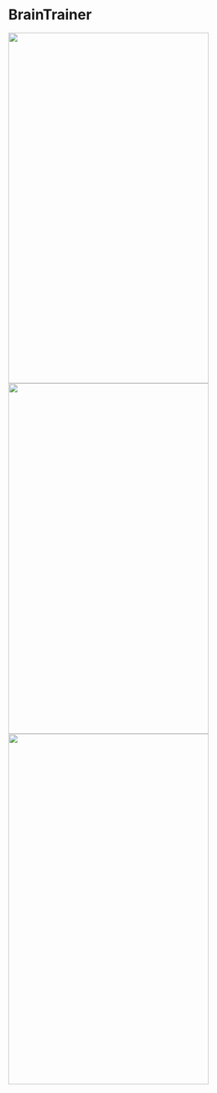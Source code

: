 # BrainTrainer
<img src = "https://user-images.githubusercontent.com/57033670/98273609-77d7b180-1fb8-11eb-9710-ad681222e4e5.jpg" width="400" height="700">

<img src = "https://user-images.githubusercontent.com/57033670/98273662-80c88300-1fb8-11eb-8d61-690d9f814147.jpg" width="400" height="700">
<img src = "https://user-images.githubusercontent.com/57033670/98273689-8756fa80-1fb8-11eb-9057-e7a01d46ff68.jpg" width="400" height="700">
